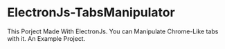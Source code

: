 # ElectronJs-TabsManipulator
This Porject Made With ElectronJs. You can Manipulate Chrome-Like tabs with it. An Example Project.
